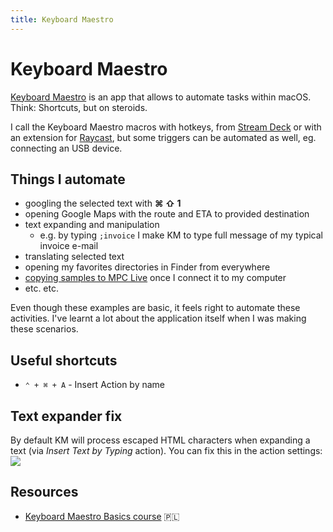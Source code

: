 ```yaml
---
title: Keyboard Maestro
---
```


# Keyboard Maestro

[Keyboard Maestro](https://www.keyboardmaestro.com) is an app that allows to automate tasks within macOS. Think: Shortcuts, but on steroids.

I call the Keyboard Maestro macros with hotkeys, from [Stream Deck](Tools/hardware/index.md#Workstation) or with an extension for [Raycast](/Tools/apps/index.md), but some triggers can be automated as well, eg. connecting an USB device.

## Things I automate

- googling the selected text with **⌘ ⇧ 1**
- opening Google Maps with the route and ETA to provided destination
- text expanding and manipulation
  - e.g. by typing `;invoice` I make KM to type full message of my typical invoice e-mail
- translating selected text
- opening my favorites directories in Finder from everywhere
- [copying samples to MPC Live](/Tools/automation/favorite-km-macro.md) once I connect it to my computer
- etc. etc.

Even though these examples are basic, it feels right to automate these activities. I've learnt a lot about the application itself when I was making these scenarios.

## Useful shortcuts

- `⌃ + ⌘ + A` - Insert Action by name

## Text expander fix

By default KM will process escaped HTML characters when expanding a text (via _Insert Text by Typing_ action). You can fix this in the action settings:
![](/public/km-text-expander-fix.png)

## Resources

- [Keyboard Maestro Basics course](https://eduweb.pl/marketing-i-biznes/biznes/keyboard-maestro-automatyzacja-macos) 🇵🇱
